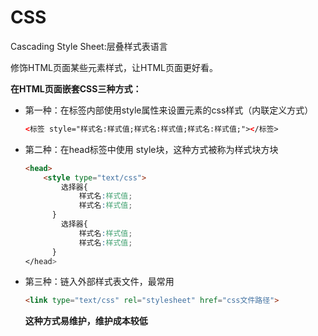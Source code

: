 # CSS

Cascading Style Sheet:层叠样式表语言

修饰HTML页面某些元素样式，让HTML页面更好看。

**在HTML页面嵌套CSS三种方式：**

- 第一种：在标签内部使用style属性来设置元素的css样式（内联定义方式）

  ```html
  <标签 style="样式名:样式值;样式名:样式值;样式名:样式值;"></标签>
  ```

- 第二种：在head标签中使用 style块，这种方式被称为样式块方块

  ```html
  <head>
      <style type="text/css">
          选择器{
              样式名:样式值;
              样式名:样式值;
  		}
          选择器{
              样式名:样式值;
              样式名:样式值;
  		}
  </head>
  ```

- 第三种：链入外部样式表文件，最常用

  ```html
  <link type="text/css" rel="stylesheet" href="css文件路径">
  ```

  **这种方式易维护，维护成本较低**